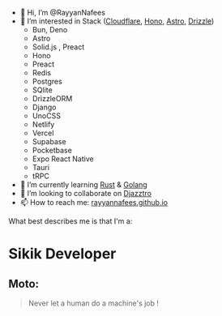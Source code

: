 - 👋 Hi, I’m @RayyanNafees
- 👀 I’m interested in Stack ([Cloudflare](https://workers.cloudflare.com), [Hono](https://hono.dev), [Astro](https://astro.build), [Drizzle](https://drizzle.team))
  - Bun, Deno
  - Astro
  - Solid.js , Preact
  - Hono
  - Preact
  - Redis
  - Postgres
  - SQlite
  - DrizzleORM
  - Django
  - UnoCSS
  - Netlify
  - Vercel
  - Supabase
  - Pocketbase
  - Expo React Native
  - Tauri
  - tRPC
- 🌱 I’m currently learning [Rust](https://rust-lang.org) & [Golang](https://go.dev)
- 💞️ I’m looking to collaborate on [Djazztro](https://github.com/Bwc9876/Djazztro)
- 📫 How to reach me: [rayyannafees.github.io](https://rayyannafees.github.io)

What best describes me is that I'm a:

# Sikik Developer

## Moto:
> Never let a human do a machine's job !


<!---
RayyanNafees/RayyanNafees is a ✨ special ✨ repository because its `README.md` (this file) appears on your GitHub profile.
You can click the Preview link to take a look at your changes.
--->
